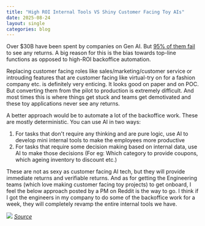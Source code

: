 ```yaml
---
title: "High ROI Internal Tools VS Shiny Customer Facing Toy AIs"
date: 2025-08-24
layout: single
categories: blog
---
```


Over $30B have been spent by companies on Gen AI. But [95% of them fail](https://mlq.ai/media/quarterly_decks/v0.1_State_of_AI_in_Business_2025_Report.pdf) to see any returns. A big reason for this is the bias towards top-line functions as opposed to high-ROI backoffice automation.

Replacing customer facing roles like sales/marketing/customer service or introuding features that are customer facing like virtual-try on for a fashion company etc. is definitely very enticing. It looks good on paper and on POC. But converting them from the pilot to production is extremely difficult. And most times this is where things get stuck and teams get demotivated and these toy applications never see any returns.

A better approach would be to automate a lot of the backoffice work. These are mostly deterministic. You can use AI in two ways:
1. For tasks that don't require any thinking and are pure logic, use AI to develop mini internal tools to make the employees more productive
2. For tasks that require some decision making based on internal data, use AI to make those decisions (For eg: Which category to provide coupons, which ageing inventory to discount etc.)

These are not as sexy as customer facing AI tech, but they will provide immediate returns and verifiable returns. And as for getting the Engineering teams (which love making customer facing toy projects) to get onboard, I feel the below approach posted by a PM on Reddit is the way to go. I think if I got the engineers in my company to do some of the backoffice work for a week, they will completely revamp the entire internal tools we have.  

![](../../_posts/assets/2025-08-24-21-48-11.png)
*[Source](https://old.reddit.com/r/Entrepreneur/comments/1mw5yfg/forced_every_engineer_to_take_sales_calls_they/)*